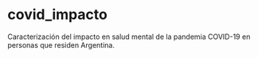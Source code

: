 # covid_impacto
Caracterización del impacto en salud mental de la pandemia COVID-19 en personas que residen Argentina. 
